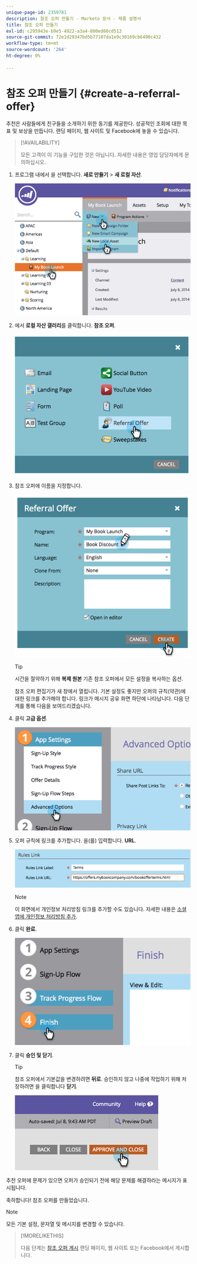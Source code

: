 ```yaml
---
unique-page-id: 2359781
description: 참조 오퍼 만들기 - Marketo 문서 - 제품 설명서
title: 참조 오퍼 만들기
exl-id: c295943e-b9e5-4922-a3a4-800ed60cd513
source-git-commit: 72e1d29347bd5b77107da1e9c30169cb6490c432
workflow-type: tm+mt
source-wordcount: '264'
ht-degree: 0%

---
```


# 참조 오퍼 만들기 {#create-a-referral-offer}

추천은 사람들에게 친구들을 소개하기 위한 동기를 제공한다. 성공적인 조회에 대한 목표 및 보상을 만듭니다. 랜딩 페이지, 웹 사이트 및 Facebook에 놓을 수 있습니다.

>[!AVAILABILITY]
>
>모든 고객이 이 기능을 구입한 것은 아닙니다. 자세한 내용은 영업 담당자에게 문의하십시오.

1. 프로그램 내에서 을 선택합니다. **새로 만들기** > **새 로컬 자산**.

   ![](assets/image2014-9-19-11-3a3-3a23.png)

1. 에서 **로컬 자산 갤러리**&#x200B;를 클릭합니다. **참조 오퍼**.

   ![](assets/image2014-9-19-11-3a3-3a31.png)

1. 참조 오퍼에 이름을 지정합니다.

   ![](assets/image2014-9-19-11-3a3-3a40.png)

   >[!TIP]
   >
   >시간을 절약하기 위해 **복제 원본** 기존 참조 오퍼에서 모든 설정을 복사하는 옵션.

   참조 오퍼 편집기가 새 창에서 열립니다. 기본 설정도 좋지만 오퍼의 규칙(약관)에 대한 링크를 추가해야 합니다. 링크가 메시지 공유 화면 하단에 나타납니다. 다음 단계를 통해 다음을 보여드리겠습니다.

1. 클릭 **고급 옵션**.

   ![](assets/image2014-9-19-11-3a3-3a49.png)

1. 오퍼 규칙에 링크를 추가합니다. 을(를) 입력합니다. **URL**.

   ![](assets/image2014-9-19-11-3a3-3a57.png)

   >[!NOTE]
   >
   >이 화면에서 개인정보 처리방침 링크를 추가할 수도 있습니다. 자세한 내용은  [소셜 앱에 개인정보 처리방침 추가](/help/marketo/product-docs/demand-generation/social/social-functions/add-your-privacy-policy-to-a-social-app.md).

1. 클릭 **완료**.

   ![](assets/image2014-9-19-11-3a4-3a4.png)

1. 클릭 **승인 및 닫기**.

   >[!TIP]
   >
   >참조 오퍼에서 기본값을 변경하려면 **뒤로**. 승인하지 않고 나중에 작업하기 위해 저장하려면 을 클릭합니다 **닫기**.

   ![](assets/image2014-9-19-11-3a4-3a11.png)

추천 오퍼에 문제가 있으면 오퍼가 승인되기 전에 해당 문제를 해결하라는 메시지가 표시됩니다.

축하합니다! 참조 오퍼를 만들었습니다.

>[!NOTE]
>
>모든 기본 설정, 문자열 및 메시지를 변경할 수 있습니다.

>[!MORELIKETHIS]
>
>다음 단계는 [참조 오퍼 게시](/help/marketo/product-docs/demand-generation/social/referral-offers/publish-a-referral-offer.md) 랜딩 페이지, 웹 사이트 또는 Facebook에서 게시합니다.

